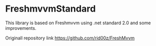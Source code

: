 # FreshmvvmStandard
This library is based on Freshmvvm using .net standard 2.0 and some improvements. 

Originall repository link https://github.com/rid00z/FreshMvvm
